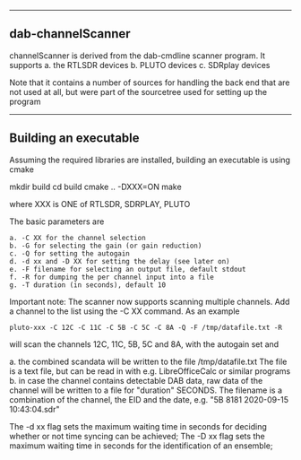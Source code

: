 
-------------------------------------------------------------------------
dab-channelScanner
-------------------------------------------------------------------------

channelScanner is derived from the dab-cmdline scanner program.
It supports
	a. the RTLSDR devices
	b. PLUTO devices
	c. SDRplay devices

Note that it contains a number of sources for handling the back end
that are not used at all, but were part of the sourcetree used
for setting up the program

---------------------------------------------------------------------------
Building an executable
--------------------------------------------------------------------------

Assuming the required libraries are installed, building an executable
is using cmake

mkdir build
cd build
cmake .. -DXXX=ON
make

where XXX is ONE of RTLSDR, SDRPLAY, PLUTO

The basic parameters are

	a. -C XX for the channel selection
	b. -G for selecting the gain (or gain reduction)
	c. -Q for setting the autogain
	d. -d xx and -D XX for setting the delay (see later on)
	e. -F filename for selecting an output file, default stdout
	f. -R for dumping the per channel input into a file
	g. -T duration (in seconds), default 10

Important note:
The scanner now supports scanning multiple channels. Add a channel
to the list using the -C XX command.
As an example

	pluto-xxx -C 12C -C 11C -C 5B -C 5C -C 8A -Q -F /tmp/datafile.txt -R

will scan the channels 12C, 11C, 5B, 5C and 8A, with the autogain set and

   a. the combined scandata will be written to the file /tmp/datafile.txt
The file is a text file, but can be read in with e.g. LibreOfficeCalc
or similar programs
   b. in case the channel contains detectable DAB data, raw data of the
channel will be written to a file for "duration" SECONDS. The filename
is a combination of the channel, the EID and the date, e.g.
"5B 8181 2020-09-15 10:43:04.sdr"

The -d xx flag sets the maximum waiting time in seconds for deciding whether or not time syncing can be achieved;
The -D xx flag sets the maximum waiting time in seconds  for the identification of an ensemble;

